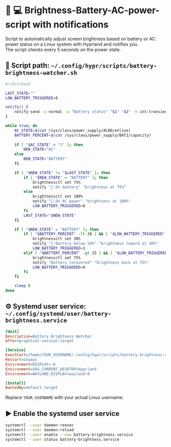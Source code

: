 # :battery: :computer: Brightness-Battery-AC-power-script with notifications

Script to automatically adjust screen brightness based on battery or AC power status on a Linux system with Hyprland and notifies you.\
The script checks every 5 seconds on the power state.

## 📜 Script path: `~/.config/hypr/scripts/battery-brightness-watcher.sh`

```bash
#!/bin/bash

LAST_STATE=""
LOW_BATTERY_TRIGGERED=0

notify() {
    notify-send -u normal -a "Battery status" "$1" "$2" -h int:transient:1
}

while true; do
    AC_STATE=$(cat /sys/class/power_supply/ACAD/online)
    BATTERY_PERCENT=$(cat /sys/class/power_supply/BAT1/capacity)
    
    if [ "$AC_STATE" = "1" ]; then
        NEW_STATE="AC"
    else
        NEW_STATE="BATTERY"
    fi

    if [ "$NEW_STATE" != "$LAST_STATE" ]; then
        if [ "$NEW_STATE" = "BATTERY" ]; then
            brightnessctl set 75%
            notify "󱊣 On battery" "brightness at 75%"
        else
            brightnessctl set 100%
            notify "󱐥 On AC power" "brightness at 100%"
            LOW_BATTERY_TRIGGERED=0
        fi
        LAST_STATE="$NEW_STATE"
    fi

    if [ "$NEW_STATE" = "BATTERY" ]; then
        if [ "$BATTERY_PERCENT" -lt 20 ] && [ "$LOW_BATTERY_TRIGGERED" -eq 0 ]; then
            brightnessctl set 30%
            notify "󱊡 Battery below 20%" "brightness lowerd at 30%"
            LOW_BATTERY_TRIGGERED=1
        elif [ "$BATTERY_PERCENT" -gt 25 ] && [ "$LOW_BATTERY_TRIGGERED" -eq 1 ]; then
            brightnessctl set 75%
            notify "Battery recovered" "brightness back at 75%"
            LOW_BATTERY_TRIGGERED=0
        fi
    fi

    sleep 5
done
```

## ⚙️ Systemd user service: `~/.config/systemd/user/battery-brightness.service`

```ini
[Unit]
Description=Battery Brightness Watcher
After=graphical-session.target

[Service]
ExecStart=/home/YOUR_USERNAME/.config/hypr/scripts/battery-brightness-watcher.sh
Restart=always
Environment=DISPLAY=:0
Environment=XDG_CURRENT_DESKTOP=Hyprland
Environment=WAYLAND_DISPLAY=wayland-0

[Install]
WantedBy=default.target
```

Replace `YOUR_USERNAME` with your actual Linux username.

## ▶️ Enable the systemd user service

```bash
systemctl --user daemon-reexec
systemctl --user daemon-reload
systemctl --user enable --now battery-brightness.service
systemctl --user status battery-brightness.service
```
